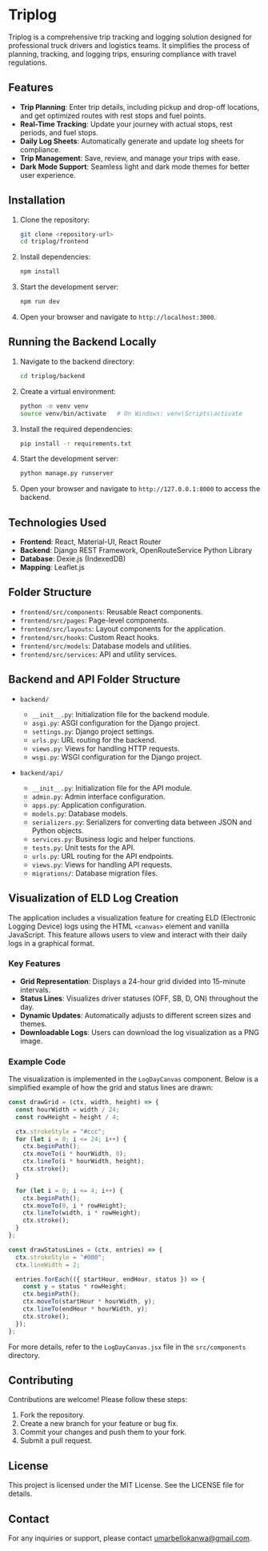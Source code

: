 # Triplog

Triplog is a comprehensive trip tracking and logging solution designed for professional truck drivers and logistics teams. It simplifies the process of planning, tracking, and logging trips, ensuring compliance with travel regulations.

## Features

- **Trip Planning**: Enter trip details, including pickup and drop-off locations, and get optimized routes with rest stops and fuel points.
- **Real-Time Tracking**: Update your journey with actual stops, rest periods, and fuel stops.
- **Daily Log Sheets**: Automatically generate and update log sheets for compliance.
- **Trip Management**: Save, review, and manage your trips with ease.
- **Dark Mode Support**: Seamless light and dark mode themes for better user experience.

## Installation

1. Clone the repository:

   ```bash
   git clone <repository-url>
   cd triplog/frontend
   ```

2. Install dependencies:

   ```bash
   npm install
   ```

3. Start the development server:

   ```bash
   npm run dev
   ```

4. Open your browser and navigate to `http://localhost:3000`.

## Running the Backend Locally

1. Navigate to the backend directory:

   ```bash
   cd triplog/backend
   ```

2. Create a virtual environment:

   ```bash
   python -m venv venv
   source venv/bin/activate   # On Windows: venv\Scripts\activate
   ```

3. Install the required dependencies:

   ```bash
   pip install -r requirements.txt
   ```

4. Start the development server:

   ```bash
   python manage.py runserver
   ```

5. Open your browser and navigate to `http://127.0.0.1:8000` to access the backend.

## Technologies Used

- **Frontend**: React, Material-UI, React Router
- **Backend**: Django REST Framework, OpenRouteService Python Library
- **Database**: Dexie.js (IndexedDB)
- **Mapping**: Leaflet.js

## Folder Structure

- `frontend/src/components`: Reusable React components.
- `frontend/src/pages`: Page-level components.
- `frontend/src/layouts`: Layout components for the application.
- `frontend/src/hooks`: Custom React hooks.
- `frontend/src/models`: Database models and utilities.
- `frontend/src/services`: API and utility services.

## Backend and API Folder Structure

- `backend/`

  - `__init__.py`: Initialization file for the backend module.
  - `asgi.py`: ASGI configuration for the Django project.
  - `settings.py`: Django project settings.
  - `urls.py`: URL routing for the backend.
  - `views.py`: Views for handling HTTP requests.
  - `wsgi.py`: WSGI configuration for the Django project.

- `backend/api/`
  - `__init__.py`: Initialization file for the API module.
  - `admin.py`: Admin interface configuration.
  - `apps.py`: Application configuration.
  - `models.py`: Database models.
  - `serializers.py`: Serializers for converting data between JSON and Python objects.
  - `services.py`: Business logic and helper functions.
  - `tests.py`: Unit tests for the API.
  - `urls.py`: URL routing for the API endpoints.
  - `views.py`: Views for handling API requests.
  - `migrations/`: Database migration files.

## Visualization of ELD Log Creation

The application includes a visualization feature for creating ELD (Electronic Logging Device) logs using the HTML `<canvas>` element and vanilla JavaScript. This feature allows users to view and interact with their daily logs in a graphical format.

### Key Features

- **Grid Representation**: Displays a 24-hour grid divided into 15-minute intervals.
- **Status Lines**: Visualizes driver statuses (OFF, SB, D, ON) throughout the day.
- **Dynamic Updates**: Automatically adjusts to different screen sizes and themes.
- **Downloadable Logs**: Users can download the log visualization as a PNG image.

### Example Code

The visualization is implemented in the `LogDayCanvas` component. Below is a simplified example of how the grid and status lines are drawn:

```javascript
const drawGrid = (ctx, width, height) => {
  const hourWidth = width / 24;
  const rowHeight = height / 4;

  ctx.strokeStyle = "#ccc";
  for (let i = 0; i <= 24; i++) {
    ctx.beginPath();
    ctx.moveTo(i * hourWidth, 0);
    ctx.lineTo(i * hourWidth, height);
    ctx.stroke();
  }

  for (let i = 0; i <= 4; i++) {
    ctx.beginPath();
    ctx.moveTo(0, i * rowHeight);
    ctx.lineTo(width, i * rowHeight);
    ctx.stroke();
  }
};

const drawStatusLines = (ctx, entries) => {
  ctx.strokeStyle = "#000";
  ctx.lineWidth = 2;

  entries.forEach(({ startHour, endHour, status }) => {
    const y = status * rowHeight;
    ctx.beginPath();
    ctx.moveTo(startHour * hourWidth, y);
    ctx.lineTo(endHour * hourWidth, y);
    ctx.stroke();
  });
};
```

For more details, refer to the `LogDayCanvas.jsx` file in the `src/components` directory.

## Contributing

Contributions are welcome! Please follow these steps:

1. Fork the repository.
2. Create a new branch for your feature or bug fix.
3. Commit your changes and push them to your fork.
4. Submit a pull request.

## License

This project is licensed under the MIT License. See the LICENSE file for details.

## Contact

For any inquiries or support, please contact [umarbellokanwa@gmail.com](mailto:support@triplog.com).
